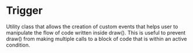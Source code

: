 # Trigger
Utility class that allows the creation of custom events that helps user to manipulate the flow of code written inside draw(). This is useful to prevent draw() from making multiple calls to a block of code that is within an active condition.
